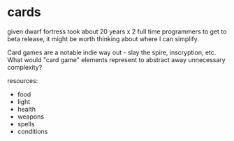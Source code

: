 # cards

given dwarf fortress took about 20 years x 2 full time programmers to get to beta release, it might
be worth thinking about where I can simplify.

Card games are a notable indie way out - slay the spire, inscryption, etc. What would "card game"
elements represent to abstract away unnecessary complexity?

resources: 
- food
- light
- health
- weapons
- spells
- conditions
